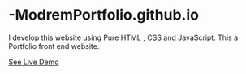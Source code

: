 # -ModremPortfolio.github.io
I develop this website using Pure HTML , CSS and JavaScript. This a Portfolio front end website.

[See Live Demo](https://iamahsan512.github.io/-ModremPortfolio.github.io/)
